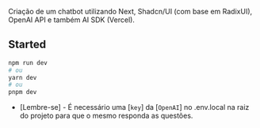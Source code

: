 Criação de um chatbot utilizando Next, Shadcn/UI (com base em RadixUI), OpenAI API e também AI SDK (Vercel).

## Started

```bash
npm run dev
# ou
yarn dev
# ou
pnpm dev
```

- [Lembre-se] - É necessário uma [`key`] da [`OpenAI`] no .env.local na raiz do projeto para que o mesmo responda as questões.
